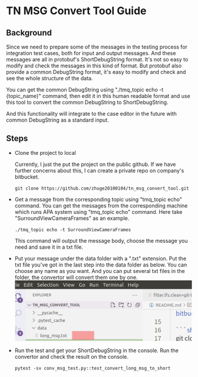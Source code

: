 # TN MSG Convert Tool Guide

## Background

Since we need to prepare some of the messages in the testing process for integration test cases, both for input and output messages. And these messages are all in protobuf's ShortDebugString format. It's not so easy to modify and check the messages in this kind of format. But protobuf also provide a common DebugString format, it's easy to modify and check and see the whole structure of the data.  

You can get the common DebugString using "./tmq_topic echo -t {topic_name}" command, then edit it in this human readable format and use this tool to convert the common DebugString to ShortDebugString.

And this functionality will integrate to the case editor in the future with common DebugString as a standard input.

## Steps
+ Clone the project to local

    Currently, I just the put the project on the public github. If we have further concerns about this, I can create a private repo on company's bitbucket.

    ```shell
    git clone https://github.com/zhuge20100104/tn_msg_convert_tool.git
    ```
    
+ Get a message from the corresponding topic using "tmq_topic echo" command.
    You can get the messages from the corresponding machine which runs APA system using "tmq_topic echo" command. Here take "SurroundViewCameraFrames" as an example. 

    ```shell
    ./tmq_topic echo -t SurroundViewCameraFrames
    ```

    This command will output the message body,  choose the message you need and save it in a txt file.

+ Put your message under the data folder with a ".txt" extension.
    Put the txt file you've got in the last step into the data folder as below. You can choose any name as you want. And you can put several txt files in the folder, the convertor will convert them one by one.
    ![data folder](./imgs/data_folder.png)

+ Run the test and get your ShortDebugString in the console.
    Run the convertor and check the result on the console.
    ```shell
    pytest -sv conv_msg_test.py::test_convert_long_msg_to_short
    ```